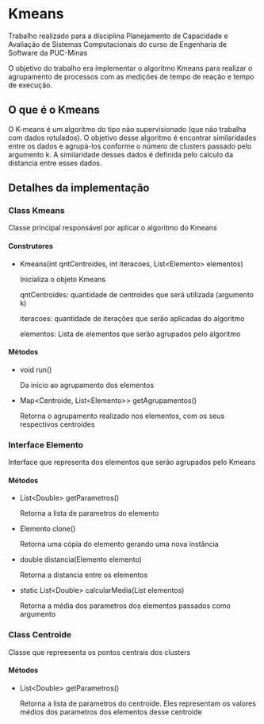# Kmeans
Trabalho realizado para a disciplina Planejamento de Capacidade e Avaliação de Sistemas Computacionais do curso de Engenharia de Software da PUC-Minas

O objetivo do trabalho era implementar o algoritmo Kmeans para realizar o agrupamento de processos com as medições de tempo de reação e tempo de execução.

## O que é o Kmeans
O K-means é um algoritmo do tipo não supervisionado (que não trabalha com dados rotulados). O objetivo desse algoritmo é encontrar similaridades entre os dados e agrupá-los conforme o número de clusters passado pelo argumento k. A similaridade desses dados é definida pelo calculo da distancia entre esses dados.

## Detalhes da implementação
### Class Kmeans
Classe principal responsável por aplicar o algoritmo do Kmeans
#### Construtores
- Kmeans(int qntCentroides, int iteracoes, List\<Elemento\> elementos)
  
  Inicializa o objeto Kmeans
  
  qntCentroides: quantidade de centroides que será utilizada (argumento k)
  
  iteracoes: quantidade de iterações que serão aplicadas do algoritmo
  
  elementos: Lista de elementos que serão agrupados pelo algoritmo
  
#### Métodos
- void run()
  
  Da início ao agrupamento dos elementos
  
- Map\<Centroide, List\<Elemento\>\> getAgrupamentos()
  
  Retorna o agrupamento realizado nos elementos, com os seus respectivos centroides
  
### Interface Elemento
Interface que representa dos elementos que serão agrupados pelo Kmeans
#### Métodos
- List\<Double\> getParametros()
  
  Retorna a lista de parametros do elemento
  
- Elemento clone()

  Retorna uma cópia do elemento gerando uma nova instância
  
- double distancia(Elemento elemento)
  
  Retorna a distancia entre os elementos
  
- static List\<Double\> calcularMedia(List<Elemento> elementos)
  
  Retorna a média dos parametros dos elementos passados como argumento
  
### Class Centroide
Classe que repreesenta os pontos centrais dos clusters
#### Métodos
- List\<Double\> getParametros()
  
  Retorna a lista de parametros do centroide. Eles representam os valores médios dos parametros dos elementos desse centroíde
  
